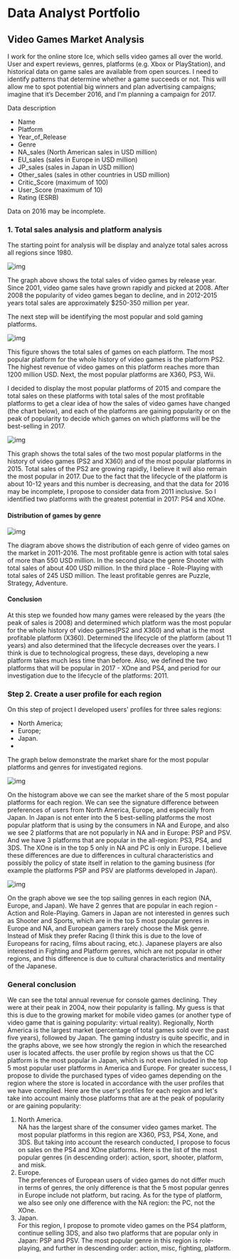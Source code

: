 # Data Analyst Portfolio

## Video Games Market Analysis

I work for the online store Ice, which sells video games all over the world. 
User and expert reviews, genres, platforms (e.g. Xbox or PlayStation), 
and historical data on game sales are available from open sources. 
I need to identify patterns that determine whether a game succeeds or not. 
This will allow me to spot potential big winners and plan advertising campaigns; 
imagine that it’s December 2016, and I'm planning a campaign for 2017.


Data description

* Name
* Platform
* Year_of_Release
* Genre
* NA_sales (North American sales in USD million)
* EU_sales (sales in Europe in USD million)
* JP_sales (sales in Japan in USD million)
* Other_sales (sales in other countries in USD million)
* Critic_Score (maximum of 100)
* User_Score (maximum of 10)
* Rating (ESRB)<br/>

Data on 2016 may be incomplete.

### 1. Total sales analysis and platform analysis
The starting point for analysis will be display and analyze total sales 
across all regions since 1980.

![img](graphs/total_sales.png)

The graph above shows the total sales of video games by release year. 
Since 2001, video game sales have grown rapidly and picked at 2008. 
After 2008 the popularity of video games began to decline, and in 2012-2015
years total sales are approximately $250-350 million per year.

The next step will be identifying the most popular and sold gaming platforms.

![img](graphs/sales_by_platforms.png)


This figure shows the total sales of games on each platform. The most 
popular platform for the whole history of video games is the platform PS2.
The highest revenue of video games on this platform reaches more than 
1200 million USD. Next, the most popular platforms are X360, PS3, Wii.

I decided to display the most popular platforms of 2015 and compare the 
total sales on these platforms with total sales of the most profitable 
platforms to get a clear idea of how the sales of video games have changed
(the chart below), and each of the platforms are gaining popularity or 
on the peak of popularity to decide which games on which platforms will 
be the best-selling in 2017.

![img](graphs/sales_by_platforms_5.png)

This graph shows the total sales of the two most popular platforms in 
the history of video games (PS2 and X360) and of the most popular 
platforms in 2015. Total sales of the PS2 are growing rapidly, I believe 
it will also remain the most popular in 2017. Due to the fact that the 
lifecycle of the platform is about 10-12 years and this number is 
decreasing, and that the data for 2016 may be incomplete, I propose 
to consider data from 2011 inclusive. So I identified two platforms 
with the greatest potential in 2017: PS4 and XOne.

#### Distribution of games by genre

![img](graphs/pie_chart_genres.png)

The diagram above shows the distribution of each genre of video games on the market in 2011-2016. The most profitable genre is action with total sales of more than 550 USD million. In the second place the genre Shooter with total sales of about 400 USD million. In the third place - Role-Playing with total sales of 245 USD million. The least profitable genres are Puzzle, Strategy, Adventure.


#### Conclusion
At this step we founded how many games were released by the years 
(the peak of sales is 2008) and determined which platform was the most 
popular for the whole history of video games(PS2 and X360) and what is 
the most profitable platform (X360). Determined the lifecycle of the 
platform (about 11 years) and also determined that the lifecycle decreases 
over the years. I think is due to technological progress, these days, 
developing a new platform takes much less time than before. Also, we 
defined the two platforms that will be popular in 2017 - XOne and PS4,
and period for our investigation due to the lifecycle of the platforms: 2011.

### Step 2. Create a user profile for each region

On this step of project I developed users' profiles for three sales regions:
* North America;
* Europe;
* Japan.
* 
The graph below demonstrate the market share for the most popular platforms and genres for investigated regions.

![img](graphs/market_shares_platforms.png)


On the histogram above we can see the market share of the 5 most popular 
platforms for each region. We can see the signature difference between preferences of users from North America, Europe, and especially from 
Japan. In Japan is not enter into the 5 best-selling platforms the most 
popular platform that is using by the consumers in NA and Europe,
and also we see 2 platforms that are not popularly in NA and in Europe: 
PSP and PSV. And we have 3 platforms that are popular in the all-region: 
PS3, PS4, and 3DS. The XOne is in the top 5 only in NA and PC is only in 
Europe.
 I believe these differences are due to differences in cultural 
characteristics and possibly the policy of state itself in relation to the
gaming business (for example the platforms PSP and PSV are platforms developed in Japan).

![img](graphs/market_shares_genres.png)

On the graph above we see the top sailing genres in each region (NA, Europe, and Japan). We have 2 genres that are 
popular in each region - Action and Role-Playing. Gamers in Japan are not 
interested in genres such as Shooter and Sports, which are in the top 5 
most popular genres in Europe and NA, and European gamers rarely choose
the Misk genre. Instead of Misk they prefer Racing (I think this is due 
to the love of Europeans for racing, films about racing, etc.). 
Japanese players are also interested in Fighting and Platform genres,
which are not popular in other regions, and this difference is due to 
cultural characteristics and mentality of the Japanese.

### General conclusion

We can see the total annual revenue for console games declining. They were at their peak in 2004, now their popularity is falling. My guess is that this is due to the growing market for mobile video games (or another type of video game that is gaining popularity: virtual reality). Regionally, North America is the largest market (percentage of total games sold over the past five years), followed by Japan. The gaming industry is quite specific, and in the graphs above, we see how strongly the region in which the researched user is located affects. the user profile by region shows us that the CC platform is the most popular in Japan, which is not even included in the top 5 most popular user platforms in America and Europe. For greater success, I propose to divide the purchased types of video games depending on the region where the store is located in accordance with the user profiles that we have compiled. Here are the user's profiles for each region and let's take into account mainly those platforms that are at the peak of popularity or are gaining popularity:

1. North America. <br/> NA has the largest share of the consumer video games market. The most popular platforms in this region are X360, PS3, PS4, Xone, and 3DS. But taking into account the research conducted, I propose to focus on sales on the PS4 and XOne platforms. Here is the list of the most popular genres (in descending order): action, sport, shooter, platform, and misk.
2. Europe. <br/> The preferences of European users of video games do not differ much in terms of genres, the only difference is that the 5 most popular genres in Europe include not platform, but racing. As for the type of platform, we also see only one difference with the NA region: the PC, not the XOne.
3. Japan. <br/> For this region, I propose to promote video games on the PS4 platform, continue selling 3DS, and also two platforms that are popular only in Japan: PSP and PSV. The most popular genre in this region is role-playing, and further in descending order: action, misc, fighting, platform.